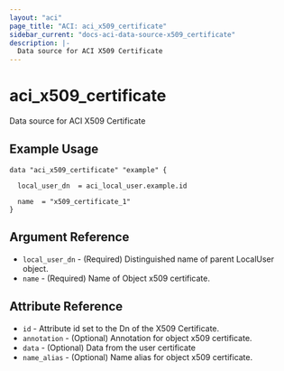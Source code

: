 ```yaml
---
layout: "aci"
page_title: "ACI: aci_x509_certificate"
sidebar_current: "docs-aci-data-source-x509_certificate"
description: |-
  Data source for ACI X509 Certificate
---
```


# aci_x509_certificate #
Data source for ACI X509 Certificate

## Example Usage ##

```hcl
data "aci_x509_certificate" "example" {

  local_user_dn  = aci_local_user.example.id

  name  = "x509_certificate_1"
}
```
## Argument Reference ##
* `local_user_dn` - (Required) Distinguished name of parent LocalUser object.
* `name` - (Required) Name of Object x509 certificate.



## Attribute Reference

* `id` - Attribute id set to the Dn of the X509 Certificate.
* `annotation` - (Optional) Annotation for object x509 certificate.
* `data` - (Optional) Data from the user certificate
* `name_alias` - (Optional) Name alias for object x509 certificate.
